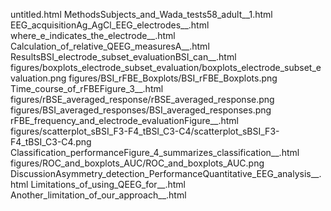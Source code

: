 untitled.html
MethodsSubjects_and_Wada_tests58_adult__1.html
EEG_acquisitionAg_AgCl_EEG_electrodes__.html
where_e_indicates_the_electrode__.html
Calculation_of_relative_QEEG_measuresA__.html
ResultsBSI_electrode_subset_evaluationBSI_can__.html
figures/boxplots_electrode_subset_evaluation/boxplots_electrode_subset_evaluation.png
figures/BSI_rFBE_Boxplots/BSI_rFBE_Boxplots.png
Time_course_of_rFBEFigure_3__.html
figures/rBSE_averaged_response/rBSE_averaged_response.png
figures/BSI_averaged_responses/BSI_averaged_responses.png
rFBE_frequency_and_electrode_evaluationFigure__.html
figures/scatterplot_sBSI_F3-F4_tBSI_C3-C4/scatterplot_sBSI_F3-F4_tBSI_C3-C4.png
Classification_performanceFigure_4_summarizes_classification__.html
figures/ROC_and_boxplots_AUC/ROC_and_boxplots_AUC.png
DiscussionAsymmetry_detection_PerformanceQuantitative_EEG_analysis__.html
Limitations_of_using_QEEG_for__.html
Another_limitation_of_our_approach__.html
